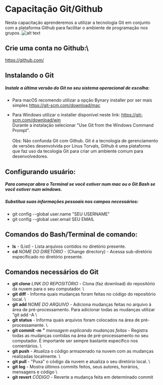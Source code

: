 # Capacitação Git/Github
Nesta capacitação aprenderemos a utilizar a tecnologia Git em conjunto com a plataforma Github para facilitar o ambiente de programação nos grupos.
![alt text](https://upload.wikimedia.org/wikipedia/commons/thumb/e/e0/Git-logo.svg/1200px-Git-logo.svg.png)

## Crie uma conta no Github:\
https://github.com/

## Instalando o Git
##### Instale a última versão do Git no seu sistema operacional de escolha:

* Para macOS recomendo utilizar a opção Bynary installer por ser mais simples
https://git-scm.com/download/mac

* Para Windows utilizar o installer disponível neste link:
https://git-scm.com/download/win \
Durante a instalação selecionar "Use Git from the Windows Command Prompt".\
\
Obs: Não confunda Git com Github. Git é a tecnologia de gerenciamento de versões desenvolvida por Linus Torvals, Github é uma plataforma que faz uso da tecologia Git para criar um ambiente comum para desenvolvedores. 

## Configurando usuário:
##### Para começar abra o Terminal se você estiver num mac ou o Git Bash se você estiver num windows. 
##### Substitua suas informações pessoais nos campos necessários:
* git config --global user.name "SEU USERNAME"
* git config --global user.email SEU EMAIL

## Comandos do Bash/Terminal de comando:
* **ls** - (List) - Lista arquivos contidos no diretório presente.
* **cd** *NOME DO DIRETÓRIO* - (Change directory) - Acessa sub-diretório especificado no diretório presente.

## Comandos necessários do Git
* **git clone** *LINK DO REPOSITÓRIO* - Clona (faz download) do repositório da nuvem para o seu computador.
\
* **git diff** - Informa quais mudanças foram feitas no código do repositório local.
\
* **git add** *NOME DO ARQUIVO* - Adiciona mudanças feitas no arquivo à área de pré-processamento. Para adicionar todas as mudanças utilizar "git add -A
\
* **git status** - Informa quais arquivos foram colocados na área de pré-processamente.
\
* **git commit -m** **"** *mensagem explicando mudanças feitas* - Registra todas as mudanças contidas na área de pré-processamento no seu computador. É importante ser sempre bastante específico nos comentários.
\
* **git push** - Atualiza o código armazenado na nuvem com as mudanças realizadas localmente.
\
* **git pull** - "Puxa" o código da nuvem e atualiza o seu diretório local.
\
* **git log** - Mostra últimos commits feitos, seus autores, horários, mensagens e código
\
* **git revert** *CÓDIGO* - Reverte a mudança feita em determinado commit
